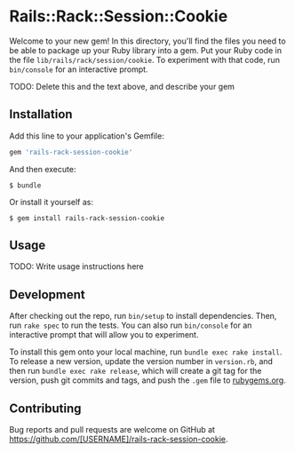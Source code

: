 # Rails::Rack::Session::Cookie

Welcome to your new gem! In this directory, you'll find the files you need to be able to package up your Ruby library into a gem. Put your Ruby code in the file `lib/rails/rack/session/cookie`. To experiment with that code, run `bin/console` for an interactive prompt.

TODO: Delete this and the text above, and describe your gem

## Installation

Add this line to your application's Gemfile:

```ruby
gem 'rails-rack-session-cookie'
```

And then execute:

    $ bundle

Or install it yourself as:

    $ gem install rails-rack-session-cookie

## Usage

TODO: Write usage instructions here

## Development

After checking out the repo, run `bin/setup` to install dependencies. Then, run `rake spec` to run the tests. You can also run `bin/console` for an interactive prompt that will allow you to experiment.

To install this gem onto your local machine, run `bundle exec rake install`. To release a new version, update the version number in `version.rb`, and then run `bundle exec rake release`, which will create a git tag for the version, push git commits and tags, and push the `.gem` file to [rubygems.org](https://rubygems.org).

## Contributing

Bug reports and pull requests are welcome on GitHub at https://github.com/[USERNAME]/rails-rack-session-cookie.

